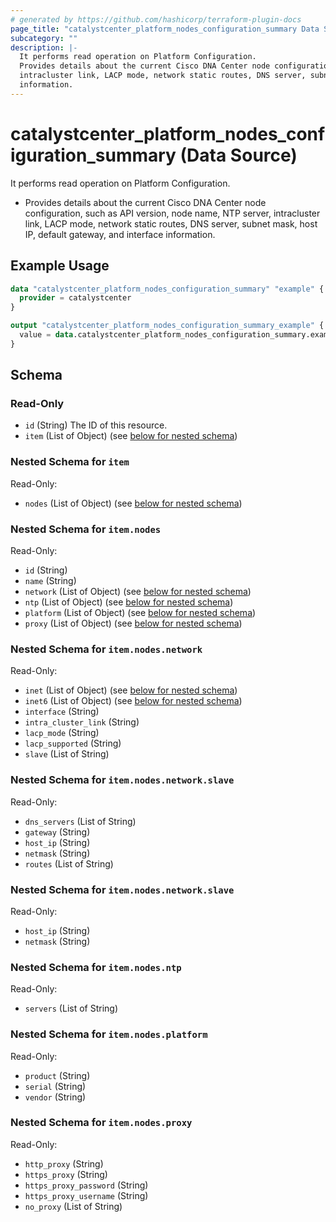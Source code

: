 ```yaml
---
# generated by https://github.com/hashicorp/terraform-plugin-docs
page_title: "catalystcenter_platform_nodes_configuration_summary Data Source - terraform-provider-catalystcenter"
subcategory: ""
description: |-
  It performs read operation on Platform Configuration.
  Provides details about the current Cisco DNA Center node configuration, such as API version, node name, NTP server,
  intracluster link, LACP mode, network static routes, DNS server, subnet mask, host IP, default gateway, and interface
  information.
---
```


# catalystcenter_platform_nodes_configuration_summary (Data Source)

It performs read operation on Platform Configuration.

- Provides details about the current Cisco DNA Center node configuration, such as API version, node name, NTP server,
intracluster link, LACP mode, network static routes, DNS server, subnet mask, host IP, default gateway, and interface
information.

## Example Usage

```terraform
data "catalystcenter_platform_nodes_configuration_summary" "example" {
  provider = catalystcenter
}

output "catalystcenter_platform_nodes_configuration_summary_example" {
  value = data.catalystcenter_platform_nodes_configuration_summary.example.item
}
```

<!-- schema generated by tfplugindocs -->
## Schema

### Read-Only

- `id` (String) The ID of this resource.
- `item` (List of Object) (see [below for nested schema](#nestedatt--item))

<a id="nestedatt--item"></a>
### Nested Schema for `item`

Read-Only:

- `nodes` (List of Object) (see [below for nested schema](#nestedobjatt--item--nodes))

<a id="nestedobjatt--item--nodes"></a>
### Nested Schema for `item.nodes`

Read-Only:

- `id` (String)
- `name` (String)
- `network` (List of Object) (see [below for nested schema](#nestedobjatt--item--nodes--network))
- `ntp` (List of Object) (see [below for nested schema](#nestedobjatt--item--nodes--ntp))
- `platform` (List of Object) (see [below for nested schema](#nestedobjatt--item--nodes--platform))
- `proxy` (List of Object) (see [below for nested schema](#nestedobjatt--item--nodes--proxy))

<a id="nestedobjatt--item--nodes--network"></a>
### Nested Schema for `item.nodes.network`

Read-Only:

- `inet` (List of Object) (see [below for nested schema](#nestedobjatt--item--nodes--network--inet))
- `inet6` (List of Object) (see [below for nested schema](#nestedobjatt--item--nodes--network--inet6))
- `interface` (String)
- `intra_cluster_link` (String)
- `lacp_mode` (String)
- `lacp_supported` (String)
- `slave` (List of String)

<a id="nestedobjatt--item--nodes--network--inet"></a>
### Nested Schema for `item.nodes.network.slave`

Read-Only:

- `dns_servers` (List of String)
- `gateway` (String)
- `host_ip` (String)
- `netmask` (String)
- `routes` (List of String)


<a id="nestedobjatt--item--nodes--network--inet6"></a>
### Nested Schema for `item.nodes.network.slave`

Read-Only:

- `host_ip` (String)
- `netmask` (String)



<a id="nestedobjatt--item--nodes--ntp"></a>
### Nested Schema for `item.nodes.ntp`

Read-Only:

- `servers` (List of String)


<a id="nestedobjatt--item--nodes--platform"></a>
### Nested Schema for `item.nodes.platform`

Read-Only:

- `product` (String)
- `serial` (String)
- `vendor` (String)


<a id="nestedobjatt--item--nodes--proxy"></a>
### Nested Schema for `item.nodes.proxy`

Read-Only:

- `http_proxy` (String)
- `https_proxy` (String)
- `https_proxy_password` (String)
- `https_proxy_username` (String)
- `no_proxy` (List of String)
